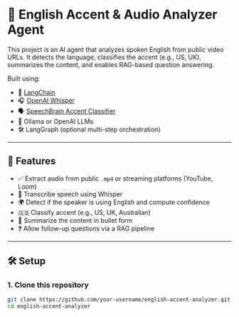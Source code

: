 # 🧠 English Accent & Audio Analyzer Agent

This project is an AI agent that analyzes spoken English from public video URLs. It detects the language, classifies the accent (e.g., US, UK), summarizes the content, and enables RAG-based question answering.

Built using:
- 🧠 [LangChain](https://www.langchain.com/)
- 🎧 [OpenAI Whisper](https://github.com/openai/whisper)
- 🗣️ [SpeechBrain Accent Classifier](https://huggingface.co/Jzuluaga/accent-id-commonaccent_ecapa)
- 🤖 Ollama or OpenAI LLMs
- 🛠️ LangGraph (optional multi-step orchestration)

---

## 🚀 Features

- ✅ Extract audio from public `.mp4` or streaming platforms (YouTube, Loom)
- 📝 Transcribe speech using Whisper
- 🌍 Detect if the speaker is using English and compute confidence
- 🇬🇧 Classify accent (e.g., US, UK, Australian)
- 📄 Summarize the content in bullet form
- ❓ Allow follow-up questions via a RAG pipeline

---

## 🛠️ Setup

### 1. Clone this repository

```bash
git clone https://github.com/your-username/english-accent-analyzer.git
cd english-accent-analyzer



















